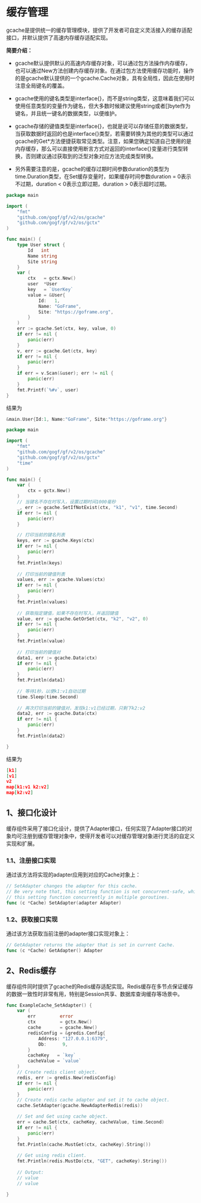 # 缓存管理

​		gcache是提供统一的缓存管理模块，提供了开发者可自定义灵活接入的缓存适配接口，并默认提供了高速内存缓存适配实现。

**简要介绍：**

- gcache默认提供默认的高速内存缓存对象，可以通过包方法操作内存缓存，也可以通过New方法创建内存缓存对象。在通过包方法使用缓存功能时，操作的是gcache默认提供的一个gcache.Cache对象，具有全局性，因此在使用时注意全局键名的覆盖。


- gcache使用的键名类型是interface{}，而不是string类型，这意味着我们可以使用任意类型的变量作为键名，但大多数时候建议使用string或者[]byte作为键名，并且统一键名的数据类型，以便维护。


- gcache存储的键值类型是interface{}，也就是说可以存储任意的数据类型，当获取数据时返回的也是interface{}类型，若需要转换为其他的类型可以通过gcache的Get*方法便捷获取常见类型。注意，如果您确定知道自己使用的是内存缓存，那么可以直接使用断言方式对返回的interface{}变量进行类型转换，否则建议通过获取到的泛型对象对应方法完成类型转换。


- 另外需要注意的是，gcache的缓存过期时间参数duration的类型为time.Duration类型，在Set缓存变量时，如果缓存时间参数duration = 0表示不过期，duration < 0表示立即过期，duration > 0表示超时过期。

```go
package main

import (
	"fmt"
	"github.com/gogf/gf/v2/os/gcache"
	"github.com/gogf/gf/v2/os/gctx"
)

func main() {
	type User struct {
		Id   int
		Name string
		Site string
	}
	var (
		ctx   = gctx.New()
		user  *User
		key   = `UserKey`
		value = &User{
			Id:   1,
			Name: "GoFrame",
			Site: "https://goframe.org",
		}
	)
	err := gcache.Set(ctx, key, value, 0)
	if err != nil {
		panic(err)
	}
	v, err := gcache.Get(ctx, key)
	if err != nil {
		panic(err)
	}
	if err = v.Scan(&user); err != nil {
		panic(err)
	}
	fmt.Printf(`%#v`, user)
}
```

结果为

```go
&main.User{Id:1, Name:"GoFrame", Site:"https://goframe.org"}
```

```go
package main

import (
	"fmt"
	"github.com/gogf/gf/v2/os/gcache"
	"github.com/gogf/gf/v2/os/gctx"
	"time"
)

func main() {
	var (
		ctx = gctx.New()
	)
	// 当键名不存在时写入，设置过期时间1000毫秒
	_, err := gcache.SetIfNotExist(ctx, "k1", "v1", time.Second)
	if err != nil {
		panic(err)
	}

	// 打印当前的键名列表
	keys, err := gcache.Keys(ctx)
	if err != nil {
		panic(err)
	}
	fmt.Println(keys)
	
	// 打印当前的键值列表
	values, err := gcache.Values(ctx)
	if err != nil {
		panic(err)
	}
	fmt.Println(values)
	
	// 获取指定键值，如果不存在时写入，并返回键值
	value, err := gcache.GetOrSet(ctx, "k2", "v2", 0)
	if err != nil {
		panic(err)
	}
	fmt.Println(value)
	
	// 打印当前的键值对
	data1, err := gcache.Data(ctx)
	if err != nil {
		panic(err)
	}
	fmt.Println(data1)
	
	// 等待1秒，以便k1:v1自动过期
	time.Sleep(time.Second)
	
	// 再次打印当前的键值对，发现k1:v1已经过期，只剩下k2:v2
	data2, err := gcache.Data(ctx)
	if err != nil {
		panic(err)
	}
	fmt.Println(data2)

}
```

结果为

```json
[k1]
[v1]
v2
map[k1:v1 k2:v2]
map[k2:v2]
```



## 1、接口化设计

​		缓存组件采用了接口化设计，提供了Adapter接口，任何实现了Adapter接口的对象均可注册到缓存管理对象中，使得开发者可以对缓存管理对象进行灵活的自定义实现和扩展。

### 1.1、注册接口实现

通过该方法将实现的adapter应用到对应的Cache对象上：

```go
// SetAdapter changes the adapter for this cache.
// Be very note that, this setting function is not concurrent-safe, which means you should not call
// this setting function concurrently in multiple goroutines.
func (c *Cache) SetAdapter(adapter Adapter)
```

### 1.2、获取接口实现

通过该方法获取当前注册的adapter接口实现对象上：

```go
// GetAdapter returns the adapter that is set in current Cache.
func (c *Cache) GetAdapter() Adapter
```

## 2、Redis缓存

​		缓存组件同时提供了gcache的Redis缓存适配实现。Redis缓存在多节点保证缓存的数据一致性时非常有用，特别是Session共享、数据库查询缓存等场景中。

```go
func ExampleCache_SetAdapter() {
	var (
		err         error
		ctx         = gctx.New()
		cache       = gcache.New()
		redisConfig = &gredis.Config{
			Address: "127.0.0.1:6379",
			Db:      9,
		}
		cacheKey   = `key`
		cacheValue = `value`
	)
	// Create redis client object.
	redis, err := gredis.New(redisConfig)
	if err != nil {
		panic(err)
	}
	// Create redis cache adapter and set it to cache object.
	cache.SetAdapter(gcache.NewAdapterRedis(redis))

	// Set and Get using cache object.
	err = cache.Set(ctx, cacheKey, cacheValue, time.Second)
	if err != nil {
		panic(err)
	}
	fmt.Println(cache.MustGet(ctx, cacheKey).String())
	
	// Get using redis client.
	fmt.Println(redis.MustDo(ctx, "GET", cacheKey).String())
	
	// Output:
	// value
	// value

}
```


